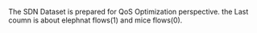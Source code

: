 The SDN Dataset is prepared for QoS Optimization  perspective. 
the Last coumn is about elephnat flows(1) and mice flows(0).
